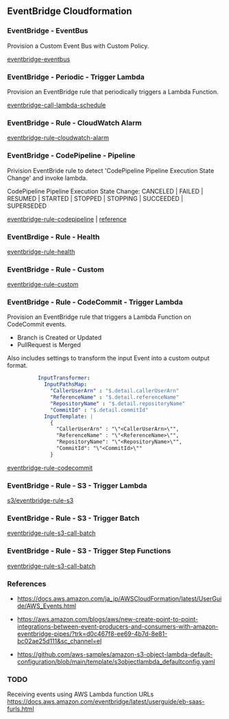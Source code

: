 ## EventBridge Cloudformation

### EventBridge - EventBus

Provision a Custom Event Bus with Custom Policy.

[eventbridge-eventbus](eventbridge-eventbus.yaml)

### EventBridge - Periodic - Trigger Lambda

Provision an EventBridge rule that periodically triggers a Lambda Function.

[eventbridge-call-lambda-schedule](eventbridge-call-lambda-schedule.yaml)

### EventBridge - Rule - CloudWatch Alarm

[eventbridge-rule-cloudwatch-alarm](eventbridge-rule-cloudwatch-alarm.yaml)

### EventBridge - CodePipeline - Pipeline

Privision EventBride rule to detect 'CodePipeline Pipeline Execution State Change' and invoke lambda.

CodePipeline Pipeline Execution State Change: CANCELED | FAILED | RESUMED | STARTED | STOPPED | STOPPING | SUCCEEDED | SUPERSEDED 

[eventbridge-rule-codepipeline](eventbridge-rule-codepipeline.yaml) | [reference](https://docs.aws.amazon.com/codepipeline/latest/userguide/detect-state-changes-cloudwatch-events.html)

### EventBrdige - Rule - Health

[eventbridge-rule-health](eventbridge-rule-health.yaml)

### EventBridge - Rule - Custom

[eventbridge-rule-custom](eventbridge-rule-custom.yaml)

### EventBridge - Rule - CodeCommit - Trigger Lambda

Provision an EventBridge rule that triggers a Lambda Function on CodeCommit events.

- Branch is Created or Updated
- PullRequest is Merged

Also includes settings to transform the input Event into a custom output format.

```yaml
          InputTransformer: 
            InputPathsMap:
              "CallerUserArn" : "$.detail.callerUserArn"
              "ReferenceName" : "$.detail.referenceName"
              "RepositoryName" : "$.detail.repositoryName"
              "CommitId" : "$.detail.commitId"
            InputTemplate: |
              {
                "CallerUserArn" : "\"<CallerUserArn>\"",
                "ReferenceName" : "\"<ReferenceName>\"",
                "RepositoryName": "\"<RepositoryName>\"",
                "CommitId": "\"<CommitId>\""
              }
```

[eventbridge-rule-codecommit](eventbridge-rule-codecommit.yaml)

### EventBridge - Rule - S3 - Trigger Lambda

[s3/eventbridge-rule-s3](s3/eventbridge-rule-s3-call-lambda.yaml)

### EventBridge - Rule - S3 - Trigger Batch

[eventbridge-rule-s3-call-batch](s3/eventbridge-rule-s3-call-batch.yaml)

### EventBridge - Rule - S3 - Trigger Step Functions

[eventbridge-rule-s3-call-batch](s3/eventbridge-rule-s3-call-batch.yaml)

### References

- https://docs.aws.amazon.com/ja_jp/AWSCloudFormation/latest/UserGuide/AWS_Events.html

- https://aws.amazon.com/blogs/aws/new-create-point-to-point-integrations-between-event-producers-and-consumers-with-amazon-eventbridge-pipes/?trk=d0c467f8-ee69-4b7d-8e81-bc02ae25d111&sc_channel=el

- https://github.com/aws-samples/amazon-s3-object-lambda-default-configuration/blob/main/template/s3objectlambda_defaultconfig.yaml

### TODO

Receiving events using AWS Lambda function URLs
https://docs.aws.amazon.com/eventbridge/latest/userguide/eb-saas-furls.html